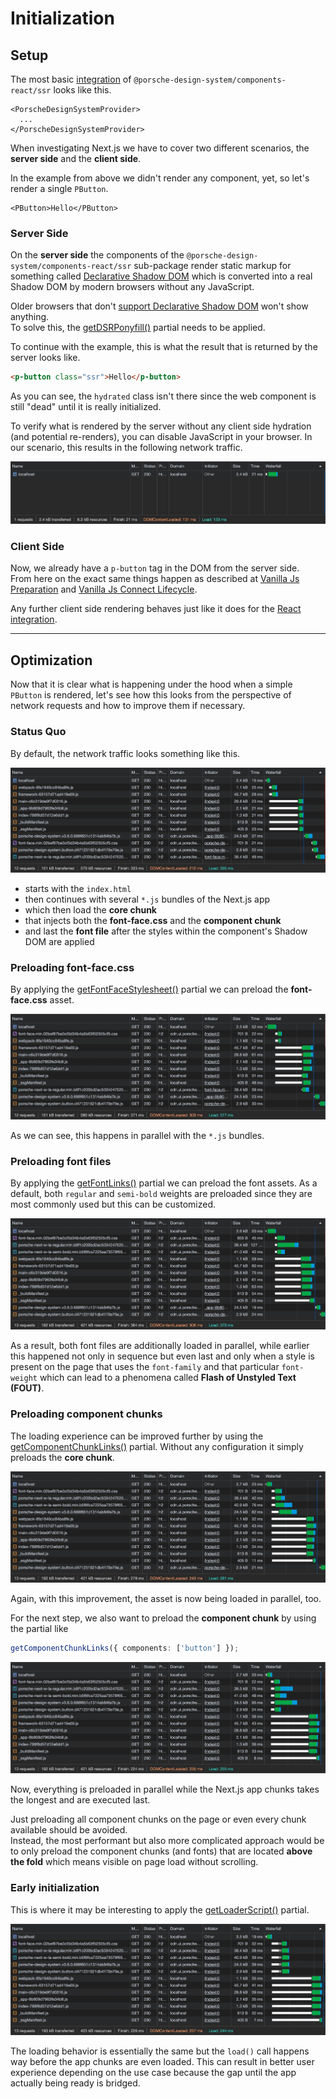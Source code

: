 # Initialization

<TableOfContents></TableOfContents>

## Setup

The most basic [integration](developing/next-js/getting-started#integration) of
`@porsche-design-system/components-react/ssr` looks like this.

<!-- prettier-ignore -->
```tsx
<PorscheDesignSystemProvider>
  ...
</PorscheDesignSystemProvider>
```

When investigating Next.js we have to cover two different scenarios, the **server side** and the **client side**.

In the example from above we didn't render any component, yet, so let's render a single `PButton`.

```tsx
<PButton>Hello</PButton>
```

### Server Side

On the **server side** the components of the `@porsche-design-system/components-react/ssr` sub-package render static
markup for something called <a href="https://web.dev/declarative-shadow-dom" target="_blank">Declarative Shadow DOM</a>
which is converted into a real Shadow DOM by modern browsers without any JavaScript.

<Notification heading="Hint" heading-tag="h4" state="warning">
    Older browsers that don't <a href="https://caniuse.com/declarative-shadow-dom" target="_blank">support Declarative
    Shadow DOM</a> won't show anything.<br>
    To solve this, the <a href="partials/dsr-ponyfill">getDSRPonyfill()</a> partial needs to be applied.
</Notification>

To continue with the example, this is what the result that is returned by the server looks like.

```html
<p-button class="ssr">Hello</p-button>
```

As you can see, the `hydrated` class isn't there since the web component is still "dead" until it is really initialized.

To verify what is rendered by the server without any client side hydration (and potential re-renders), you can disable
JavaScript in your browser. In our scenario, this results in the following network traffic.

![Loading Behavior Next.js 01](../../../assets/loading-behavior-nextjs-01.jpg)

### Client Side

Now, we already have a `p-button` tag in the DOM from the server side.  
From here on the exact same things happen as described at
[Vanilla Js Preparation](must-know/initialization/vanilla-js#preparation) and
[Vanilla Js Connect Lifecycle](must-know/initialization/vanilla-js#connect-lifecycle).

Any further client side rendering behaves just like it does for the
[React integration](must-know/initialization/react#mounting).

---

## Optimization

Now that it is clear what is happening under the hood when a simple `PButton` is rendered, let's see how this looks from
the perspective of network requests and how to improve them if necessary.

### Status Quo

By default, the network traffic looks something like this.

![Loading Behavior Next.js 01](../../../assets/loading-behavior-nextjs-02.jpg)

- starts with the `index.html`
- then continues with several `*.js` bundles of the Next.js app
- which then load the **core chunk**
- that injects both the **font-face.css** and the **component chunk**
- and last the **font file** after the styles within the component's Shadow DOM are applied

### Preloading font-face.css

By applying the [getFontFaceStylesheet()](partials/font-face-stylesheet) partial we can preload the **font-face.css**
asset.

![Loading Behavior Next.js 02](../../../assets/loading-behavior-nextjs-03.jpg)

As we can see, this happens in parallel with the `*.js` bundles.

### Preloading font files

By applying the [getFontLinks()](partials/font-links) partial we can preload the font assets. As a default, both
`regular` and `semi-bold` weights are preloaded since they are most commonly used but this can be customized.

![Loading Behavior Next.js 03](../../../assets/loading-behavior-nextjs-04.jpg)

As a result, both font files are additionally loaded in parallel, while earlier this happened not only in sequence but
even last and only when a style is present on the page that uses the `font-family` and that particular `font-weight`
which can lead to a phenomena called **Flash of Unstyled Text (FOUT)**.

### Preloading component chunks

The loading experience can be improved further by using the [getComponentChunkLinks()](partials/component-chunk-links)
partial. Without any configuration it simply preloads the **core chunk**.

![Loading Behavior Next.js 04](../../../assets/loading-behavior-nextjs-05.jpg)

Again, with this improvement, the asset is now being loaded in parallel, too.

For the next step, we also want to preload the **component chunk** by using the partial like

```ts
getComponentChunkLinks({ components: ['button'] });
```

![Loading Behavior Next.js 05](../../../assets/loading-behavior-nextjs-06.jpg)

Now, everything is preloaded in parallel while the Next.js app chunks takes the longest and are executed last.

<Notification heading="Hint" heading-tag="h4" state="warning">
  Just preloading all component chunks on the page or even every chunk available should be avoided.<br>
  Instead, the most performant but also more complicated approach would be to only preload the component chunks
  (and fonts) that are located <strong>above the fold</strong> which means visible on page load without scrolling.
</Notification>

### Early initialization

This is where it may be interesting to apply the [getLoaderScript()](partials/loader-script) partial.

![Loading Behavior Next.js 05](../../../assets/loading-behavior-nextjs-07.jpg)

The loading behavior is essentially the same but the `load()` call happens way before the app chunks are even loaded.
This can result in better user experience depending on the use case because the gap until the app actually being ready
is bridged.
